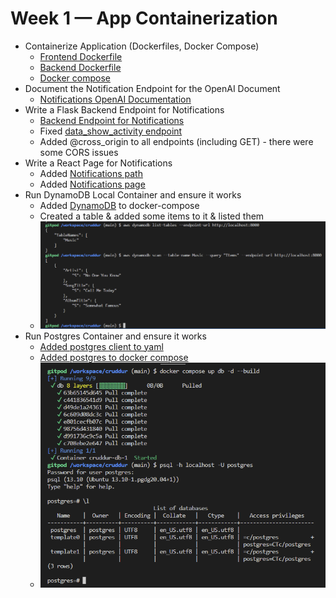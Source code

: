 # Week 1 — App Containerization

- Containerize Application (Dockerfiles, Docker Compose)
  - [Frontend Dockerfile](https://github.com/MoroJr/cruddur/blob/main/frontend-react-js/Dockerfile)
  - [Backend Dockerfile](https://github.com/MoroJr/cruddur/blob/main/backend-flask/Dockerfile)
  - [Docker compose](https://github.com/MoroJr/cruddur/blob/main/docker-compose.yml)
- Document the Notification Endpoint for the OpenAI Document
  - [Notifications OpenAI Documentation](https://github.com/MoroJr/cruddur/commit/666d57134f1727126a1946a6b14db46d017008a4#diff-0aadfd2f8f82173d1d5766888ec2335e880e49c38c936e5ecb84da6ebf6220a9)
- Write a Flask Backend Endpoint for Notifications
  - [Backend Endpoint for Notifications](https://github.com/MoroJr/cruddur/commit/666d57134f1727126a1946a6b14db46d017008a4#diff-0014cc1f7ffd53e63ff797f0f2925a994fbd6797480d9ca5bbc5dc65f1b56438R72)
  - Fixed [data_show_activity endpoint](https://github.com/MoroJr/cruddur/commit/666d57134f1727126a1946a6b14db46d017008a4#diff-0014cc1f7ffd53e63ff797f0f2925a994fbd6797480d9ca5bbc5dc65f1b56438R114)
  - Added @cross_origin to all endpoints (including GET) - there were some CORS issues
- Write a React Page for Notifications	
  - Added [Notifications path](https://github.com/MoroJr/cruddur/commit/666d57134f1727126a1946a6b14db46d017008a4#diff-d95064ed8d1ffc32d8b4ed5cd5a797264a6089d239527f9fa67e60e868600cef)
  - Added [Notifications page](https://github.com/MoroJr/cruddur/commit/666d57134f1727126a1946a6b14db46d017008a4#diff-b2255ce048e85fd16283750bd3c8f764ba4f3b93fb68446a20f2e77d3b9dc305)
- Run DynamoDB Local Container and ensure it works	
  - Added [DynamoDB](https://github.com/MoroJr/cruddur/commit/666d57134f1727126a1946a6b14db46d017008a4#diff-e45e45baeda1c1e73482975a664062aa56f20c03dd9d64a827aba57775bed0d3R20) to docker-compose
  - Created a table & added some items to it & listed them
  - ![DynamoDB Results](./assets/dynamodb.png)
- Run Postgres Container and ensure it works	
  - [Added postgres client to yaml](https://github.com/MoroJr/cruddur/commit/666d57134f1727126a1946a6b14db46d017008a4#diff-370a022e48cb18faf98122794ffc5ce775b2606b09a9d1f80b71333425ec078eR12)
  - [Added postgres to docker compose](https://github.com/MoroJr/cruddur/commit/666d57134f1727126a1946a6b14db46d017008a4#diff-e45e45baeda1c1e73482975a664062aa56f20c03dd9d64a827aba57775bed0d3R32)
  - ![Postgresql client](./assets/postgresql.png)
